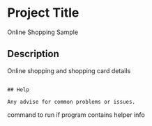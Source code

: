 # Project Title
Online Shopping Sample

## Description

Online shopping and shopping card details




```

## Help

Any advise for common problems or issues.
```
command to run if program contains helper info
```




